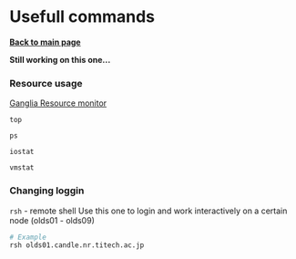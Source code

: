 # Usefull commands

**[Back to main page](https://github.com/ObaraOrg/obara_lab)**

**Still working on this one...**

### Resource usage

[Ganglia Resource monitor](http://192.168.11.206/ganglia/?c=olds)

`top`

`ps`

`iostat`

`vmstat`

### Changing loggin

`rsh` - remote shell
Use this one to login and work interactively on a certain node (olds01 - olds09)
```sh
# Example
rsh olds01.candle.nr.titech.ac.jp
```
 
